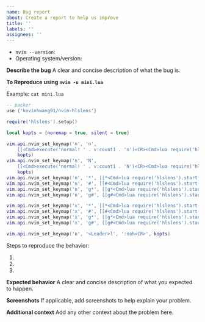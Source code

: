 ```yaml
---
name: Bug report
about: Create a report to help us improve
title: ''
labels: ''
assignees: ''
---
```


<!-- Before reporting: search existing issues and check the FAQ. -->

- `nvim --version`:
- Operating system/version:

**Describe the bug**
A clear and concise description of what the bug is.

**To Reproduce using `nvim -u mini.lua`**

Example:
`cat mini.lua`

```lua
-- packer
use {'kevinhwang91/nvim-hlslens'}

require('hlslens').setup()

local kopts = {noremap = true, silent = true}

vim.api.nvim_set_keymap('n', 'n',
    [[<Cmd>execute('normal! ' . v:count1 . 'n')<CR><Cmd>lua require('hlslens').start()<CR>]],
    kopts)
vim.api.nvim_set_keymap('n', 'N',
    [[<Cmd>execute('normal! ' . v:count1 . 'N')<CR><Cmd>lua require('hlslens').start()<CR>]],
    kopts)
vim.api.nvim_set_keymap('n', '*', [[*<Cmd>lua require('hlslens').start()<CR>]], kopts)
vim.api.nvim_set_keymap('n', '#', [[#<Cmd>lua require('hlslens').start()<CR>]], kopts)
vim.api.nvim_set_keymap('n', 'g*', [[g*<Cmd>lua require('hlslens').start()<CR>]], kopts)
vim.api.nvim_set_keymap('n', 'g#', [[g#<Cmd>lua require('hlslens').start()<CR>]], kopts)

vim.api.nvim_set_keymap('x', '*', [[*<Cmd>lua require('hlslens').start()<CR>]], kopts)
vim.api.nvim_set_keymap('x', '#', [[#<Cmd>lua require('hlslens').start()<CR>]], kopts)
vim.api.nvim_set_keymap('x', 'g*', [[g*<Cmd>lua require('hlslens').start()<CR>]], kopts)
vim.api.nvim_set_keymap('x', 'g#', [[g#<Cmd>lua require('hlslens').start()<CR>]], kopts)

vim.api.nvim_set_keymap('n', '<Leader>l', ':noh<CR>', kopts)
```

Steps to reproduce the behavior:

1.
2.
3.

**Expected behavior**
A clear and concise description of what you expected to happen.

**Screenshots**
If applicable, add screenshots to help explain your problem.

**Additional context**
Add any other context about the problem here.
